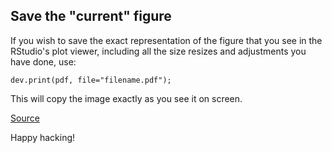 ## Save the "current" figure

If you wish to save the exact representation of the figure that you see in the RStudio's
plot viewer, including all the size resizes and adjustments you have done, use:

```
dev.print(pdf, file="filename.pdf");
```

This will copy the image exactly as you see it on screen.

[Source](https://stackoverflow.com/questions/7144118/how-to-save-a-plot-as-image-on-the-disk)

Happy hacking!
